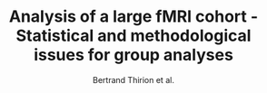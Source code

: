 ---
cat: ciel
subcat: midas
bestof: false
author: Bertrand Thirion et al.
title: Analysis of a large fMRI cohort - Statistical and methodological issues for group analyses
journal: NeuroImage
year: 2007
type: article
doi: 10.1016/j.neuroimage.2006.11.054
---